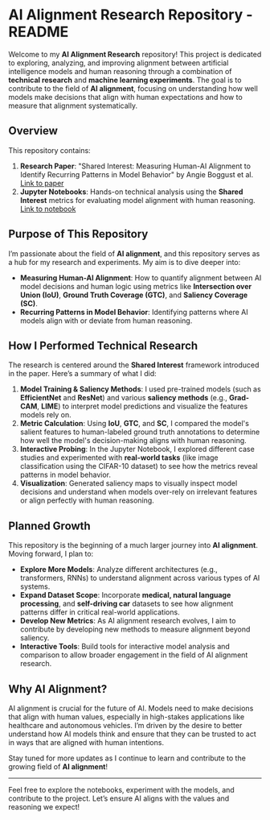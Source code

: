 # AI Alignment Research Repository - README

Welcome to my **AI Alignment Research** repository! This project is dedicated to exploring, analyzing, and improving alignment between artificial intelligence models and human reasoning through a combination of **technical research** and **machine learning experiments**. The goal is to contribute to the field of **AI alignment**, focusing on understanding how well models make decisions that align with human expectations and how to measure that alignment systematically.

## Overview
This repository contains:
1. **Research Paper**: "Shared Interest: Measuring Human-AI Alignment to Identify Recurring Patterns in Model Behavior" by Angie Boggust et al. [Link to paper](https://dl.acm.org/doi/abs/10.1145/3491102.3501965)
2. **Jupyter Notebooks**: Hands-on technical analysis using the **Shared Interest** metrics for evaluating model alignment with human reasoning. [Link to notebook](./Al-Alignment-Shared-Interest.ipynb)


## Purpose of This Repository
I’m passionate about the field of **AI alignment**, and this repository serves as a hub for my research and experiments. My aim is to dive deeper into:
- **Measuring Human-AI Alignment**: How to quantify alignment between AI model decisions and human logic using metrics like **Intersection over Union (IoU)**, **Ground Truth Coverage (GTC)**, and **Saliency Coverage (SC)**.
- **Recurring Patterns in Model Behavior**: Identifying patterns where AI models align with or deviate from human reasoning.

## How I Performed Technical Research
The research is centered around the **Shared Interest** framework introduced in the paper. Here’s a summary of what I did:
1. **Model Training & Saliency Methods**: I used pre-trained models (such as **EfficientNet** and **ResNet**) and various **saliency methods** (e.g., **Grad-CAM**, **LIME**) to interpret model predictions and visualize the features models rely on.
2. **Metric Calculation**: Using **IoU**, **GTC**, and **SC**, I compared the model's salient features to human-labeled ground truth annotations to determine how well the model's decision-making aligns with human reasoning.
3. **Interactive Probing**: In the Jupyter Notebook, I explored different case studies and experimented with **real-world tasks** (like image classification using the CIFAR-10 dataset) to see how the metrics reveal patterns in model behavior.
4. **Visualization**: Generated saliency maps to visually inspect model decisions and understand when models over-rely on irrelevant features or align perfectly with human reasoning.

## Planned Growth
This repository is the beginning of a much larger journey into **AI alignment**. Moving forward, I plan to:
- **Explore More Models**: Analyze different architectures (e.g., transformers, RNNs) to understand alignment across various types of AI systems.
- **Expand Dataset Scope**: Incorporate **medical, natural language processing**, and **self-driving car** datasets to see how alignment patterns differ in critical real-world applications.
- **Develop New Metrics**: As AI alignment research evolves, I aim to contribute by developing new methods to measure alignment beyond saliency.
- **Interactive Tools**: Build tools for interactive model analysis and comparison to allow broader engagement in the field of AI alignment research.

## Why AI Alignment?
AI alignment is crucial for the future of AI. Models need to make decisions that align with human values, especially in high-stakes applications like healthcare and autonomous vehicles. I’m driven by the desire to better understand how AI models think and ensure that they can be trusted to act in ways that are aligned with human intentions.

Stay tuned for more updates as I continue to learn and contribute to the growing field of **AI alignment**!

---

Feel free to explore the notebooks, experiment with the models, and contribute to the project. Let’s ensure AI aligns with the values and reasoning we expect!
